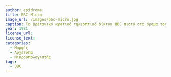 ```yaml
---
author: epidrome
title: BBC Micro 
image_url: /images/bbc-micro.jpg
caption: To Βρετανικό κρατικό τηλεοπτικό δίκτυο BBC πιστό στο όραμα του να προσφέρει εκπαιδευτικά προγράμματα για όλες τις βαθμίδες εκπαίδευσης χρηματοδότησε την κατασκευή ενός μικροϋπολογιστή που θα ήταν διαθέσιμος σε όλα τα σχολεία πρωτοβάθμιας εκπαίδευσης μαζί με συνοδευτικά βιβλία, λογισμικό και τηλεοπτικά προγράμματα. 
year: 1981 
license_url: 
license_text: 
categories:
  - Μορφές
  - Αρχέτυπα
  - Μικρουπολογιστής 
tags:
  - BBC 
---
```

